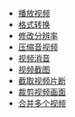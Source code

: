 - <a href="播放视频.md">播放视频</a>
- <a href="格式转换.md">格式转换</a>
- <a href="修改分辨率.md">修改分辨率</a>
- <a href="压缩音视频.md">压缩音视频</a>
- <a href="视频消音.md">视频消音</a>
- <a href="视频截图.md">视频截图</a>
- <a href="截取视频片断.md">截取视频片断</a>
- <a href="裁剪视频画面.md">裁剪视频画面</a>
- <a href="合并多个视频.md">合并多个视频</a>
